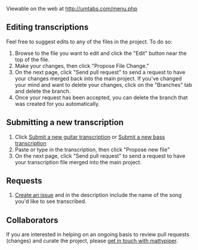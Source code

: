 Viewable on the web at http://umtabs.com/menu.php

## Editing transcriptions

Feel free to suggest edits to any of the files in the project.  To do so: 

1. Browse to the file you want to edit and click the "Edit" button near the top of the file.  
2. Make your changes, then click "Propose File Change." 
3. On the next page, click "Send pull request" to send a request to have your changes merged back into the main project. If you've changed your mind and want to delete your changes, click on the "Branches" tab and delete the branch.
4. Once your request has been accepted, you can delete the branch that was created for you automatically.

## Submitting a new transcription

1. Click [Submit a new guitar transcription](https://github.com/mattypiper/umtabs/new/master/tabs) or [Submit a new bass transcription](https://github.com/mattypiper/umtabs/new/master/bass)
2. Paste or type in the transcription, then click "Propose new file"
3. On the next page, click "Send pull request" to send a request to have your transcription file merged into the main project.

## Requests

1. [Create an issue](https://github.com/mattypiper/umtabs/issues/new) and in the description include the name of the song you'd like to see transcribed.

## Collaborators

If you are interested in helping on an ongoing basis to review pull requests (changes) and curate the project, please [get in touch with mattypiper](https://github.com/mattypiper).
